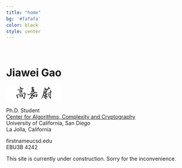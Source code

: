 ```yaml
---
title: "home"
bg: '#fafafa'
color: black
style: center
---
```


<div class="face">
</div>


<br>

# **Jiawei Gao**

![chinese name](images/newname.png)

Ph.D. Student<br>
[Center for Algorithms, Complexity and Cryptography](http://cacc.ucsd.edu/home.html)<br>
University of California, San Diego<br>
La Jolla, California


<i class="fa fa-envelope"></i> firstname<i class="fa fa-at"></i>ucsd.edu<br>
<i class="fa fa-building"></i> EBU3B 4242

<!--
<a href="https://plus.google.com/+JiaweiGao/posts"><i class="fa fa-google-plus"></i></a>
<a href="https://www.facebook.com/jiawei.gao.0"><i class="fa fa-facebook"></i></a> 
<a href="https://www.linkedin.com/in/gaojiawei/"><i class="fa fa-linkedin"></i></a>
-->

<i class="fa fa-cog fa-spin"></i> This site is currently under construction. Sorry for the inconvenience.
